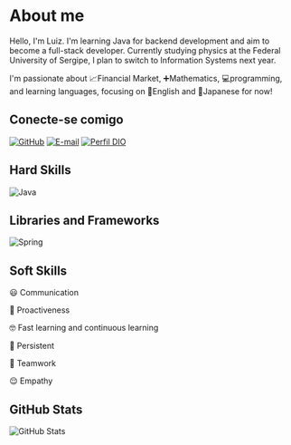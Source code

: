# About me
Hello, I'm Luiz. I'm learning Java for backend development and aim to become a full-stack developer. Currently studying physics at the Federal University of Sergipe, I plan to switch to Information Systems next year. 

I'm passionate about 📈Financial Market, ➕Mathematics, 💻programming, and learning languages, focusing on 🌃English and 🗻Japanese for now!

## Conecte-se comigo

[![GitHub](https://img.shields.io/badge/GitHub-100000?style=for-the-badge&logo=github&logoColor=white)](https://github.com/luizpadilhha)
[![E-mail](https://img.shields.io/badge/-Email-000?style=for-the-badge&logo=microsoft-outlook&logoColor=007BFF)](mailto:luizfelpadilha@gmail.com)
[![Perfil DIO](https://img.shields.io/badge/-Meu%20Perfil%20na%20DIO-30A3DC?style=for-the-badge)](https://web.dio.me/users/luizfelpadilha/)

## Hard Skills
![Java](https://img.shields.io/badge/java-%23ED8B00.svg?style=for-the-badge&logo=openjdk&logoColor=white)

## Libraries and Frameworks
![Spring](https://img.shields.io/badge/spring-%236DB33F.svg?style=for-the-badge&logo=spring&logoColor=white)

## Soft Skills
😃 Communication 

🧐 Proactiveness

🤓 Fast learning and continuous learning

🙂 Persistent

🏢 Teamwork

😌 Empathy

## GitHub Stats
![GitHub Stats](https://github-readme-stats.vercel.app/api?username=LuizPadilhha&theme=transparent&bg_color=000&border_color=30A3DC&show_icons=true&icon_color=30A3DC&title_color=E94D5F&text_color=FFF)

 

